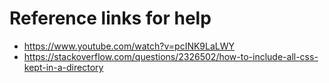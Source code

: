 
# Reference links for help

- https://www.youtube.com/watch?v=pcINK9LaLWY
- https://stackoverflow.com/questions/2326502/how-to-include-all-css-kept-in-a-directory